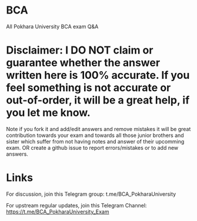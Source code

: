 # BCA
All Pokhara University BCA exam Q&amp;A


# Disclaimer: I DO NOT claim or guarantee whether the answer written here is 100% accurate. If you feel something is not accurate or out-of-order, it will be a great help, if you let me know.


Note if you fork it and add/edit answers and remove mistakes it will be great contribution towards your exam and towards all those junior brothers and sister which suffer from not having notes and answer of their upcomming exam. OR create a github issue to report errors/mistakes or to add new answers.

# Links

For discussion, join this Telegram group: t.me/BCA_PokharaUniversity

For upstream regular updates, join this Telegram Channel: https://t.me/BCA_PokharaUniversity_Exam





